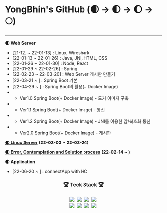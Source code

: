 # YongBhin's GitHub (🌒 -> 🌓 -> 🌔 -> 🌕)
---

**🌒 Web Server**
- [21-12. ~ 22-01-13] : Linux, Wireshark
- [22-01-13 ~ 22-01-26] : Java, JNI, HTML, CSS
- [22-01-26 ~ 22-01-30] : Node, React
- [22-01-29 ~ 22-02-26] : Spring 
- [22-02-23 ~ 22-03-20] : Web Server 게시판 만들기 
- [22-03-21 ~ ] : Spring Boot 기본
- [22-04-29 ~ ] : Spring Boot의 활용(+ Docker Image)
- - Ver1.0 Spring Boot(+ Docker Image) - 도커 이미지 구축
- - Ver1.1 Spring Boot(+ Docker Image) - 통신
- - Ver1.2 Spring Boot(+ Docker Image) - JNI를 이용한 암/복호화 통신
- - Ver2.0 Spring Boot(+ Docker Image) - 게시판

<a href="https://linuxyb.kimyongbhin.repl.co">**🌒 Linux Server**</a> **(22-02-03 ~ 22-02-24)**

<a href="https://yongbhin-effort.tistory.com/">**🌒 Error, Contemplation and Solution process**</a> **(22-02-14 ~ )**

**🌒 Application**
- [22-06-20 ~ ] : connectApp with HC


<h3 align = "center">🏆 Teck Stack 🏆<h3>
<p align = "center">
  <img src="https://img.shields.io/badge/HTML5-E34F26?style=flat-square&logo=HTML5&logoColor=white" style="max-width: 100%;"></a>&nbsp  
  <img src="https://img.shields.io/badge/CSS3-1572B6?style=flat-square&logo=CSS3&logoColor=white" style="max-width: 100%;"></a>&nbsp
  <img src="https://img.shields.io/badge/Python-3766AB?style=flat-square&logo=Python&logoColor=white" style="max-width: 100%;"></a>&nbsp 
  <img src="https://img.shields.io/badge/Java-007396?style=flat-square&logo=Java&logoColor=white" style="max-width: 100%;"></a>&nbsp
  <br>
  <img src="https://img.shields.io/badge/Spring Boot-6DB33F?style=flat-square&logo=Spring Boot&logoColor=white" style="max-width: 100%;"></a>&nbsp
  <img src="https://img.shields.io/badge/MySQL-4479A1?style=flat-square&logo=MySQL&logoColor=white" style="max-width: 100%;"></a>&nbsp
  <img src="https://img.shields.io/badge/VMware-607078?style=flat-square&logo=VMware&logoColor=white" style="max-width: 100%;"></a>&nbsp
  <img src="https://img.shields.io/badge/CentOS-262577?style=flat-square&logo=CentOS&logoColor=white" style="max-width: 100%;"></a>&nbsp
</p>

